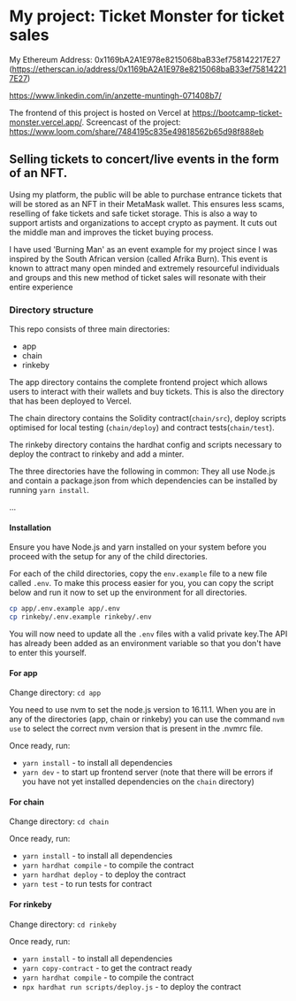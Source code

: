 # My project: Ticket Monster for ticket sales

My Ethereum Address: 
0x1169bA2A1E978e8215068baB33ef758142217E27 
(https://etherscan.io/address/0x1169bA2A1E978e8215068baB33ef758142217E27)

https://www.linkedin.com/in/anzette-muntingh-071408b7/

The frontend of this project is hosted on Vercel at https://bootcamp-ticket-monster.vercel.app/.
Screencast of the project: https://www.loom.com/share/7484195c835e49818562b65d98f888eb

## Selling tickets to concert/live events in the form of an NFT. 

Using my platform, the public will be able to purchase entrance tickets that will be stored as an NFT in their MetaMask wallet. This ensures less scams, reselling of fake tickets and safe ticket storage. This is also a way to support artists and organizations to accept crypto as payment. It cuts out the middle man and improves the ticket buying process. 

I have used 'Burning Man' as an event example for my project since I was inspired by the South African version (called Afrika Burn). This event is known to attract many open minded and extremely resourceful individuals and groups and this new method of ticket sales will resonate with their entire experience

### Directory structure

This repo consists of three main directories:
- app
- chain
- rinkeby

The app directory contains the complete frontend project which allows users to interact with their wallets and buy tickets. This is also the directory that has been deployed to Vercel.

The chain directory contains the Solidity contract(`chain/src`), deploy scripts optimised for local testing (`chain/deploy`) and contract tests(`chain/test`).

The rinkeby directory contains the hardhat config and scripts necessary to deploy the contract to rinkeby and add a minter.

The three directories have the following in common: They all use Node.js and contain a package.json from which dependencies can be installed by running `yarn install`.

...

#### Installation

Ensure you have Node.js and yarn installed on your system before you proceed with the setup for any of the child directories. 

For each of the child directories, copy the `env.example` file to a new file called `.env`.
To make this process easier for you, you can copy the script below and run it now to set up the environment for all directories.

```bash
cp app/.env.example app/.env
cp rinkeby/.env.example rinkeby/.env
```

You will now need to update all the `.env` files with a valid private key.The API has already been added as an environment variable so that you don't have to enter this yourself. 

#### For app

Change directory: `cd app`

You need to use nvm to set the node.js version to 16.11.1. When you are in any of the directories (app, chain or rinkeby) you can use the command `nvm use` to select the correct nvm version that is present in the .nvmrc file.

Once ready, run:
- `yarn install` - to install all dependencies
- `yarn dev` - to start up frontend server (note that there will be errors if you have not yet installed dependencies on the `chain` directory)

#### For chain

Change directory: `cd chain`

Once ready, run:

- `yarn install` - to install all dependencies
- `yarn hardhat compile` - to compile the contract
- `yarn hardhat deploy` - to deploy the contract
- `yarn test` - to run tests for contract

#### For rinkeby

Change directory: `cd rinkeby`

Once ready, run:

- `yarn install` - to install all dependencies
- `yarn copy-contract` - to get the contract ready
- `yarn hardhat compile` - to compile the contract
- `npx hardhat run scripts/deploy.js` - to deploy the contract
